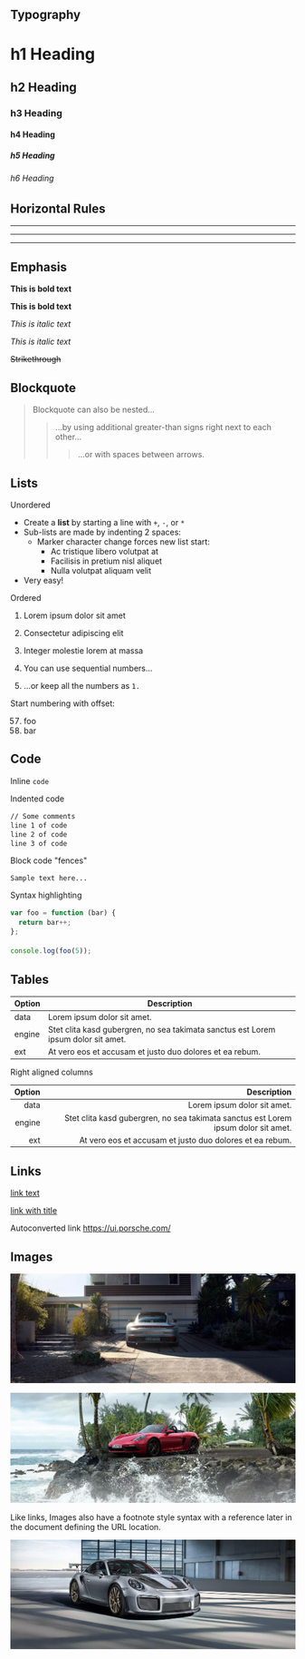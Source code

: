 ## Typography

# h1 Heading
## h2 Heading
### h3 Heading
#### h4 Heading
##### h5 Heading
###### h6 Heading


## Horizontal Rules

___

---

***


## Emphasis

**This is bold text**

__This is bold text__

*This is italic text*

_This is italic text_

~~Strikethrough~~


## Blockquote

> Blockquote can also be nested...
>> ...by using additional greater-than signs right next to each other...
> > > ...or with spaces between arrows.


## Lists

Unordered

+ Create a **list** by starting a line with `+`, `-`, or `*`
+ Sub-lists are made by indenting 2 spaces:
  - Marker character change forces new list start:
    * Ac tristique libero volutpat at
    + Facilisis in pretium nisl aliquet
    - Nulla volutpat aliquam velit
+ Very easy!

Ordered

1. Lorem ipsum dolor sit amet
2. Consectetur adipiscing elit
3. Integer molestie lorem at massa


1. You can use sequential numbers...
1. ...or keep all the numbers as `1.`

Start numbering with offset:

57. foo
1. bar


## Code

Inline `code`

Indented code

    // Some comments
    line 1 of code
    line 2 of code
    line 3 of code


Block code "fences"

```
Sample text here...
```

Syntax highlighting

``` js
var foo = function (bar) {
  return bar++;
};

console.log(foo(5));
```

## Tables

| Option | Description |
| ------ | ----------- |
| data   | Lorem ipsum dolor sit amet. |
| engine | Stet clita kasd gubergren, no sea takimata sanctus est Lorem ipsum dolor sit amet. |
| ext    | At vero eos et accusam et justo duo dolores et ea rebum. |

Right aligned columns

| Option | Description |
| ------:| -----------:|
| data   | Lorem ipsum dolor sit amet. |
| engine | Stet clita kasd gubergren, no sea takimata sanctus est Lorem ipsum dolor sit amet. |
| ext    | At vero eos et accusam et justo duo dolores et ea rebum. |


## Links

[link text](https://ui.porsche.com/)

[link with title](https://ui.porsche.com/ "Porsche UI")

Autoconverted link https://ui.porsche.com/


## Images

![Porsche 992 Carrera S](../assets/web/porsche-992-carrera-s.jpg)

![Porsche 718 GTS](../assets/web/porsche-718-gts.jpg "The Porsche 718 GTS")

Like links, Images also have a footnote style syntax with a reference later in the document defining the URL location.

![Alt text][id]

[id]: ../assets/web/porsche-911-gt2-rs.jpg "911 GT2 RS"
